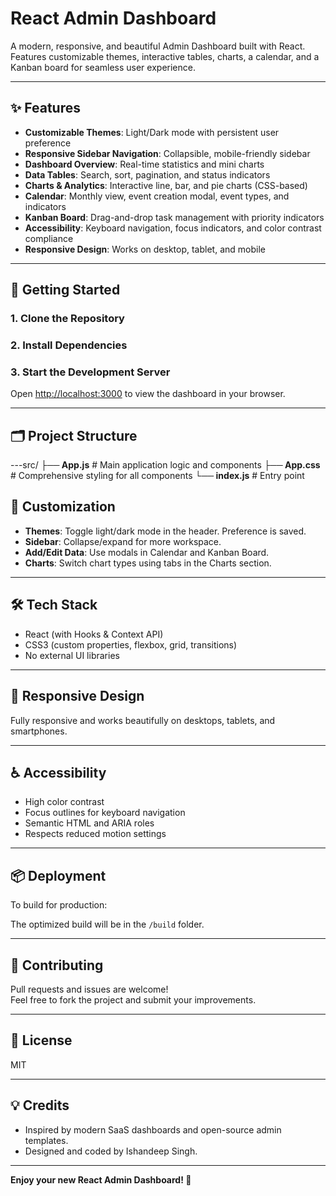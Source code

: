 # React Admin Dashboard

A modern, responsive, and beautiful Admin Dashboard built with React.  
Features customizable themes, interactive tables, charts, a calendar, and a Kanban board for seamless user experience.

---

## ✨ Features

- **Customizable Themes**: Light/Dark mode with persistent user preference
- **Responsive Sidebar Navigation**: Collapsible, mobile-friendly sidebar
- **Dashboard Overview**: Real-time statistics and mini charts
- **Data Tables**: Search, sort, pagination, and status indicators
- **Charts & Analytics**: Interactive line, bar, and pie charts (CSS-based)
- **Calendar**: Monthly view, event creation modal, event types, and indicators
- **Kanban Board**: Drag-and-drop task management with priority indicators
- **Accessibility**: Keyboard navigation, focus indicators, and color contrast compliance
- **Responsive Design**: Works on desktop, tablet, and mobile

---

## 🚀 Getting Started

### 1. Clone the Repository


### 2. Install Dependencies


### 3. Start the Development Server


Open [http://localhost:3000](http://localhost:3000) to view the dashboard in your browser.

---

## 🗂️ Project Structure


---src/
**├── App.js** # Main application logic and components
**├── App.css** # Comprehensive styling for all components
**└── index.js** # Entry point



## 🎨 Customization

- **Themes**: Toggle light/dark mode in the header. Preference is saved.
- **Sidebar**: Collapse/expand for more workspace.
- **Add/Edit Data**: Use modals in Calendar and Kanban Board.
- **Charts**: Switch chart types using tabs in the Charts section.

---

## 🛠️ Tech Stack

- React (with Hooks & Context API)
- CSS3 (custom properties, flexbox, grid, transitions)
- No external UI libraries

---

## 📱 Responsive Design

Fully responsive and works beautifully on desktops, tablets, and smartphones.

---

## ♿ Accessibility

- High color contrast
- Focus outlines for keyboard navigation
- Semantic HTML and ARIA roles
- Respects reduced motion settings

---

## 📦 Deployment

To build for production:

The optimized build will be in the `/build` folder.

---

## 🙌 Contributing

Pull requests and issues are welcome!  
Feel free to fork the project and submit your improvements.

---

## 📄 License

MIT

---

## 💡 Credits

- Inspired by modern SaaS dashboards and open-source admin templates.
- Designed and coded by Ishandeep Singh.

---

**Enjoy your new React Admin Dashboard! 🚀**

